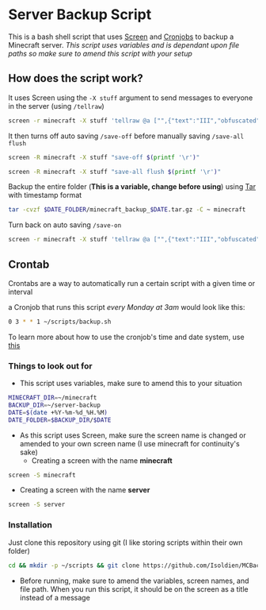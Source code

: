 # Server Backup Script
This is a bash shell script that uses [Screen](https://www.gnu.org/software/screen/) and [Cronjobs](https://cronitor.io/guides/cron-jobs) to backup a Minecraft server. *This script uses variables and is dependant upon file paths so make sure to amend this script with your setup*


## How does the script work?
It uses Screen using the `-X stuff` argument to send messages to everyone in the server (using `/tellraw`)
```bash
screen -r minecraft -X stuff 'tellraw @a ["",{"text":"III","obfuscated":true,"color":"green"},{"text":" BACKUP IN PROGRESS EXPECT SOME LAG ","color":"red"},{"text":"III","obfuscated":true,"color":"green"}]'$(echo -ne '\r')
```

It then turns off auto saving `/save-off` before manually saving `/save-all flush`
```bash
screen -R minecraft -X stuff "save-off $(printf '\r')"
```
```bash
screen -R minecraft -X stuff "save-all flush $(printf '\r')"
```

Backup the entire folder (**This is a variable, change before using**) using [Tar](https://www.gnu.org/software/tar/) with timestamp format
```bash
tar -cvzf $DATE_FOLDER/minecraft_backup_$DATE.tar.gz -C ~ minecraft
```

Turn back on auto saving `/save-on`

```bash
screen -r minecraft -X stuff 'tellraw @a ["",{"text":"III","obfuscated":true,"color":"red"},{"text":" BACKUP COMPLETED ","color":"green"},{"text":"III","obfuscated":true,"color":"red"}]\n'$(echo -ne '\r')
```

## Crontab
Crontabs are a way to automatically run a certain script with a given time or interval

a Cronjob that runs this script *every Monday at 3am* would look like this:
```bash
0 3 * * 1 ~/scripts/backup.sh
```
To learn more about how to use the cronjob's time and date system, use [this](https://crontab.guru/#0_3_*_*_1)

### Things to look out for
- This script uses variables, make sure to amend this to your situation
```bash
MINECRAFT_DIR=~/minecraft
BACKUP_DIR=~/server-backup
DATE=$(date +%Y-%m-%d_%H.%M)
DATE_FOLDER=$BACKUP_DIR/$DATE
```
- As this script uses Screen, make sure the screen name is changed or amended to your own screen name (I use minecraft for continuity's sake)
  - Creating a screen with the name **minecraft**
```bash
screen -S minecraft
```
 - Creating a screen with the name **server**
```bash
screen -S server
```
### Installation
Just clone this repository using git (I like storing scripts within their own folder)

```bash
cd && mkdir -p ~/scripts && git clone https://github.com/Isoldien/MCBackup ~/scripts && cd ~/scripts
```
  - Before running, make sure to amend the variables, screen names, and file path. When you run this script, it should be on the screen as a title instead of a message




